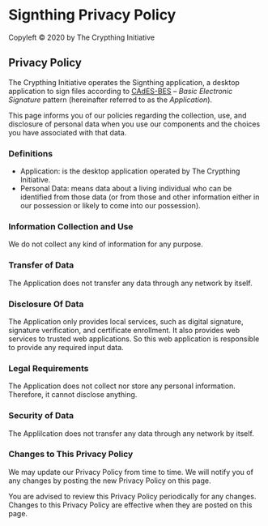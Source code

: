 # Signthing Privacy Policy
Copyleft &copy; 2020 by The Crypthing Initiative

## Privacy Policy
The Crypthing Initiative operates the Signthing application, a desktop application to sign files according to [CAdES-BES](https://datatracker.ietf.org/doc/html/rfc5126) &ndash; *Basic Electronic Signature* pattern (hereinafter  referred to as the *Application*).

This page informs you of our policies regarding the collection, use, and disclosure of personal data when you use our components and the choices you have associated with that data.

### Definitions
* Application: is the desktop application operated by The Crypthing Initiative.
* Personal Data: means data about a living individual who can be identified from those data (or from those and other information either in our possession or likely to come into our possession).

### Information Collection and Use
We do not collect any kind of information for any purpose.

### Transfer of Data
The Application does not transfer any data through any network by itself.

### Disclosure Of Data
The Application only provides local services, such as digital signature, signature verification, and certificate enrollment. It also provides web services to trusted web applications. So this web application is responsible to provide any required input data.

### Legal Requirements
The Application does not collect nor store any personal information. Therefore, it cannot disclose anything.

### Security of Data
The Applilcation does not transfer any data through any network by itself.

### Changes to This Privacy Policy
We may update our Privacy Policy from time to time. We will notify you of any changes by posting the new Privacy Policy on this page.

You are advised to review this Privacy Policy periodically for any changes. Changes to this Privacy Policy are effective when they are posted on this page.
